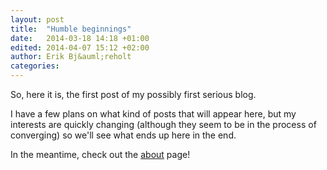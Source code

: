 ```yaml
---
layout: post
title:  "Humble beginnings"
date:   2014-03-18 14:18 +01:00
edited: 2014-04-07 15:12 +02:00
author: Erik Bj&auml;reholt
categories: 
---
```


So, here it is, the first post of my possibly first serious blog.

I have a few plans on what kind of posts that will appear here, but my interests are quickly changing (although they seem to be in the process of converging) so we'll see what ends up here in the end.

In the meantime, check out the <a href="/about/">about</a> page!
